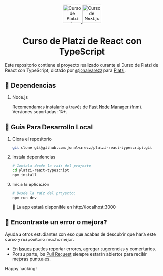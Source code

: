 <p align="center">
  <a href="https://platzi.com/cursos/react-typescript/" target="_blank">
    <img alt="Curso de Platzi de React con TypeScript" src="https://static.platzi.com/media/achievements/piezas-react-typescript-apollo-server-prisma-cms_badge-5995d28d-302e-4bdd-bd86-e49a1b.png" width="60" />
  </a>
  <a href="https://platzi.com/cursos/react-typescript/" target="_blank">
    <img alt="Curso de Next.js con GraphQL" src="https://static.platzi.com/media/achievements/piezas-react-typescript_badge-cbeed361-b95b-439e-a48b-ce024f85384e.png" width="60" />
  </a>
</p>
<h1 align="center">
  Curso de Platzi de React con TypeScript
</h1>

Este repositorio contiene el proyecto realizado durante el Curso de Platzi de React con TypeScript, dictado por [@jonalvarezz](https://twitter.com/jonalvarezz) para [Platzi](https://platzi.com).

## 🚗 Dependencias

1. Node.js

   Recomendamos instalarlo a través de [Fast Node Manager (fnm)](https://github.com/Schniz/fnm). Versiones soportadas: 14+.

## 🤖 Guía Para Desarrollo Local

1. Clona el repositorio

   ```sh
   git clone git@github.com:jonalvarezz/platzi-react-typescript.git
   ```

1. Instala dependencias

   ```sh
   # Instala desde la raíz del proyecto
   cd platzi-react-typescript
   npm install
   ```

1. Inicia la aplicación

   ```sh
   # Desde la raíz del proyecto:
   npm run dev
   ```

   🚀 La app estará disponible en http://localhost:3000

## 🐞 Encontraste un error o mejora?

Ayuda a otros estudiantes con eso que acabas de descubrir que haría este curso y respositorio mucho mejor.

- En [Issues](https://github.com/jonalvarezz/react-typescript/issues/new) puedes reportar errores, agregar sugerencias y comentarios.
- Por su parte, los [Pull Request](https://github.com/jonalvarezz/react-typescript/pulls) siempre estarán abiertos para recibir mejoras puntuales.

Happy hacking!
